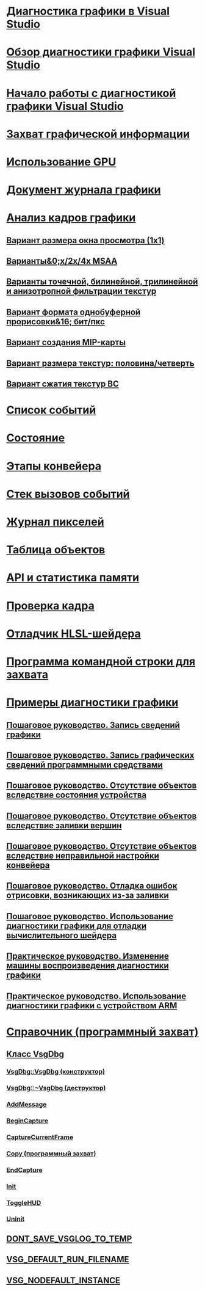 # [Диагностика графики в Visual Studio](visual-studio-graphics-diagnostics.md)
# [Обзор диагностики графики Visual Studio](overview-of-visual-studio-graphics-diagnostics.md)
# [Начало работы с диагностикой графики Visual Studio](getting-started-with-visual-studio-graphics-diagnostics.md)
# [Захват графической информации](capturing-graphics-information.md)
# [Использование GPU](gpu-usage.md)
# [Документ журнала графики](graphics-log-document.md)
# [Анализ кадров графики](graphics-frame-analysis.md)
## [Вариант размера окна просмотра (1x1)](1x1-viewport-size-variant.md)
## [Варианты&0;x/2x/4x MSAA](0x-2x-4x-msaa-variants.md)
## [Варианты точечной, билинейной, трилинейной и анизотропной фильтрации текстур](point-bilinear-trilinear-and-anisotropic-texture-filtering-variants.md)
## [Вариант формата однобуферной прорисовки&16; бит/пкс](16bpp-render-target-format-variant.md)
## [Вариант создания MIP-карты](mip-map-generation-variant.md)
## [Вариант размера текстур: половина/четверть](half-quarter-texture-dimensions-variant.md)
## [Вариант сжатия текстур BC](bc-texture-compression-variant.md)
# [Список событий](graphics-event-list.md)
# [Состояние](graphics-state.md)
# [Этапы конвейера](graphics-pipeline-stages.md)
# [Стек вызовов событий](graphics-event-call-stack.md)
# [Журнал пикселей](graphics-pixel-history.md)
# [Таблица объектов](graphics-object-table.md)
# [API и статистика памяти](graphics-api-and-memory-statistics.md)
# [Проверка кадра](graphics-frame-validation.md)
# [Отладчик HLSL-шейдера](hlsl-shader-debugger.md)
# [Программа командной строки для захвата](command-line-capture-tool.md)
# [Примеры диагностики графики](graphics-diagnostics-examples.md)
## [Пошаговое руководство. Запись сведений графики](walkthrough-capturing-graphics-information.md)
## [Пошаговое руководство. Запись графических сведений программными средствами](walkthrough-capturing-graphics-information-programmatically.md)
## [Пошаговое руководство. Отсутствие объектов вследствие состояния устройства](walkthrough-missing-objects-due-to-device-state.md)
## [Пошаговое руководство. Отсутствие объектов вследствие заливки вершин](walkthrough-missing-objects-due-to-vertex-shading.md)
## [Пошаговое руководство. Отсутствие объектов вследствие неправильной настройки конвейера](walkthrough-missing-objects-due-to-misconfigured-pipeline.md)
## [Пошаговое руководство. Отладка ошибок отрисовки, возникающих из-за заливки](walkthrough-debugging-rendering-errors-due-to-shading.md)
## [Пошаговое руководство. Использование диагностики графики для отладки вычислительного шейдера](walkthrough-using-graphics-diagnostics-to-debug-a-compute-shader.md)
## [Практическое руководство. Изменение машины воспроизведения диагностики графики](how-to-change-the-graphics-diagnostics-playback-machine.md)
## [Практическое руководство. Использование диагностики графики с устройством ARM](how-to-use-graphics-diagnostics-with-an-arm-device.md)
# [Справочник (программный захват)](reference-programmatic-capture.md)
## [Класс VsgDbg](vsgdbg-class.md)
### [VsgDbg::VsgDbg (конструктор)](vsgdbg-vsgdbg-constructor.md)
### [VsgDbg::~VsgDbg (деструктор)](vsgdbg-tilde-vsgdbg-destructor.md)
### [AddMessage](addmessage.md)
### [BeginCapture](begincapture.md)
### [CaptureCurrentFrame](capturecurrentframe.md)
### [Copy (программный захват)](copy-programmatic-capture.md)
### [EndCapture](endcapture.md)
### [Init](init.md)
### [ToggleHUD](togglehud.md)
### [UnInit](uninit.md)
## [DONT_SAVE_VSGLOG_TO_TEMP](dont-save-vsglog-to-temp.md)
## [VSG_DEFAULT_RUN_FILENAME](vsg-default-run-filename.md)
## [VSG_NODEFAULT_INSTANCE](vsg-nodefault-instance.md)
